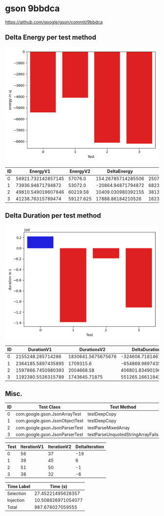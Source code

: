 # gson 9bbdca


https://github.com/google/gson/commit/9bbdca



## Delta Energy per test method

![](./gson_delta_energy_0_v.png)


| ID | EnergyV1 | EnergyV2 | DeltaEnergy | σ |
| --- | --- | --- | --- | --- |
| 0 | 56921.732142857145 | 57076.0 | 154.26785714285506 | 25074.87218276145 | 26684.153843139273 |
| 1 | 73936.94871794872 | 53072.0 | -20864.94871794872 | 68230.28498268114 | 48506.79750303044 |
| 2 | 49810.549019607846 | 60219.58 | 10409.030980392155 | 38131.881835110275 | 56622.44417793707 |
| 3 | 41238.76315789474 | 59127.625 | 17888.86184210526 | 16235.730141677628 | 97751.94240357516 |

## Delta Duration per test method

![](./gson_delta_duration_0_v.png)


| ID | DurationV1 | DurationsV2 | DeltaDuration |
| --- | --- | --- | --- |
| 0 | 2155248.285714286 | 1830641.5675675676 | -324606.71814671834 |
| 1 | 2364185.5897435895 | 1709315.6 | -654869.9897435894 |
| 2 | 1597866.7450980393 | 2004668.58 | 406801.8349019608 |
| 3 | 1192380.5526315789 | 1743645.71875 | 551265.1661184211 |

## Misc.

| ID | Test Class | Test Method |
| --- | --- | --- |
| 0 | com.google.gson.JsonArrayTest | testDeepCopy |
| 1 | com.google.gson.JsonObjectTest | testDeepCopy |
| 2 | com.google.gson.JsonParserTest | testParseMixedArray |
| 3 | com.google.gson.JsonParserTest | testParseUnquotedStringArrayFails |




| Test | IterationV1 | IterationV2 | DeltaIteration |
| --- | --- | --- | --- |
| 0 | 56 | 37 | -19 |
| 1 | 39 | 45 | 6 |
| 2 | 51 | 50 | -1 |
| 3 | 38 | 32 | -6 |



| Time Label | Time (s) |
| --- | --- |
| Selection | 27.45221495628357 |
| Injection | 10.508826971054077 |
| Total | 987.676027059555 |


